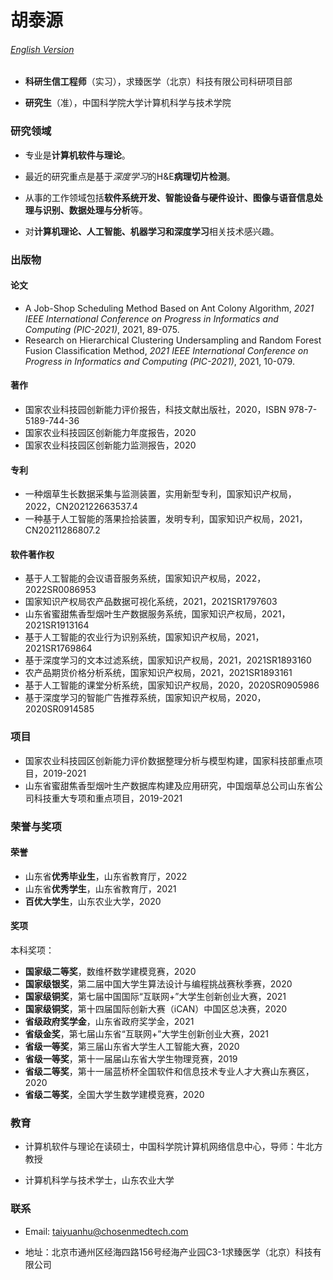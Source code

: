 # 胡泰源
###### [English Version](hutaiyuan.github.io)

- **科研生信工程师**（实习），求臻医学（北京）科技有限公司科研项目部

- **研究生**（准），中国科学院大学计算机科学与技术学院


### 研究领域

- 专业是**计算机软件与理论**。

- 最近的研究重点是基于*深度学习*的H&E**病理切片检测**。

- 从事的工作领域包括**软件系统开发、智能设备与硬件设计、图像与语音信息处理与识别、数据处理与分析**等。

- 对**计算机理论、人工智能、机器学习和深度学习**相关技术感兴趣。

### 出版物

#### 论文
- A Job-Shop Scheduling Method Based on Ant Colony Algorithm, *2021 IEEE International Conference on Progress in Informatics and Computing (PIC-2021)*, 2021, 89-075.
- Research on Hierarchical Clustering Undersampling and Random Forest Fusion Classification Method, *2021 IEEE International Conference on Progress in Informatics and Computing (PIC-2021)*, 2021, 10-079.


#### 著作
- 国家农业科技园创新能力评价报告，科技文献出版社，2020，ISBN 978-7-5189-744-36
- 国家农业科技园区创新能力年度报告，2020
- 国家农业科技园区创新能力监测报告，2020

#### 专利
- 一种烟草生长数据采集与监测装置，实用新型专利，国家知识产权局，2022，CN202122663537.4
- 一种基于人工智能的落果捡拾装置，发明专利，国家知识产权局，2021，CN20211286807.2

#### 软件著作权
- 基于人工智能的会议语音服务系统，国家知识产权局，2022，2022SR0086953
- 国家知识产权局农产品数据可视化系统，2021，2021SR1797603
- 山东省蜜甜焦香型烟叶生产数据服务系统，国家知识产权局，2021，2021SR1913164
- 基于人工智能的农业行为识别系统，国家知识产权局，2021，2021SR1769864
- 基于深度学习的文本过滤系统，国家知识产权局，2021，2021SR1893160
- 农产品期货价格分析系统，国家知识产权局，2021，2021SR1893161
- 基于人工智能的课堂分析系统，国家知识产权局，2020，2020SR0905986
- 基于深度学习的智能广告推荐系统，国家知识产权局，2020，2020SR0914585


### 项目
- 国家农业科技园区创新能力评价数据整理分析与模型构建，国家科技部重点项目，2019-2021
- 山东省蜜甜焦香型烟叶生产数据库构建及应用研究，中国烟草总公司山东省公司科技重大专项和重点项目，2019-2021


### 荣誉与奖项
#### 荣誉
- 山东省**优秀毕业生**，山东省教育厅，2022
- 山东省**优秀学生**，山东省教育厅，2021
- **百优大学生**，山东农业大学，2020

#### 奖项

本科奖项：
- **国家级二等奖**，数维杯数学建模竞赛，2020
- **国家级银奖**，第二届中国大学生算法设计与编程挑战赛秋季赛，2020
- **国家级铜奖**，第七届中国国际“互联网+”大学生创新创业大赛，2021
- **国家级铜奖**，第十四届国际创新大赛（iCAN）中国区总决赛，2020
- **省级政府奖学金**，山东省政府奖学金，2021
- **省级金奖**，第七届山东省“互联网+”大学生创新创业大赛，2021
- **省级一等奖**，第三届山东省大学生人工智能大赛，2020
- **省级一等奖**，第十一届届山东省大学生物理竞赛，2019
- **省级二等奖**，第十一届蓝桥杯全国软件和信息技术专业人才大赛山东赛区，2020
- **省级二等奖**，全国大学生数学建模竞赛，2020



### 教育

- 计算机软件与理论在读硕士，中国科学院计算机网络信息中心，导师：牛北方教授

- 计算机科学与技术学士，山东农业大学


### 联系

- Email: taiyuanhu@chosenmedtech.com

- 地址：北京市通州区经海四路156号经海产业园C3-1求臻医学（北京）科技有限公司
